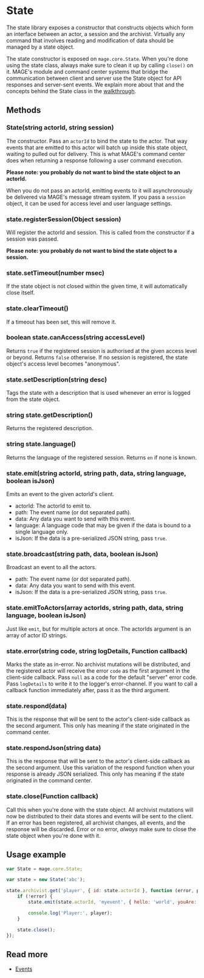 # State

The state library exposes a constructor that constructs objects which form an interface between an
actor, a session and the archivist. Virtually any command that involves reading and modification of
data should be managed by a state object.

The state constructor is exposed on `mage.core.State`. When you're done using the state class,
always make sure to clean it up by calling `close()` on it. MAGE's module and command center systems
that bridge the communication between client and server use the State object for API responses and
server-sent events. We explain more about that and the concepts behind the State class in the
[walkthrough](../../docs/walkthrough/Readme.md).


## Methods

### State(string actorId, string session)

The constructor. Pass an `actorId` to bind the state to the actor. That way events that are emitted
to this actor will batch up inside this state object, waiting to pulled out for delivery. This is
what MAGE's command center does when returning a response following a user command execution.

**Please note: you probably do not want to bind the state object to an actorId.**

When you do not pass an actorId, emitting events to it will asynchronously be delivered via MAGE's
message stream system. If you pass a `session` object, it can be used for access level and user
language settings.

### state.registerSession(Object session)

Will register the actorId and session. This is called from the constructor if a session was passed.

**Please note: you probably do not want to bind the state object to a session.**

### state.setTimeout(number msec)

If the state object is not closed within the given time, it will automatically close itself.

### state.clearTimeout()

If a timeout has been set, this will remove it.

### boolean state.canAccess(string accessLevel)

Returns `true` if the registered session is authorised at the given access level or beyond. Returns
`false` otherwise. If no session is registered, the state object's access level becomes "anonymous".

### state.setDescription(string desc)

Tags the state with a description that is used whenever an error is logged from the state object.

### string state.getDescription()

Returns the registered description.

### string state.language()

Returns the language of the registered session. Returns `en` if none is known.

### state.emit(string actorId, string path, data, string language, boolean isJson)

Emits an event to the given actorId's client.

* actorId: The actorId to emit to.
* path: The event name (or dot separated path).
* data: Any data you want to send with this event.
* language: A language code that may be given if the data is bound to a single language only.
* isJson: If the data is a pre-serialized JSON string, pass `true`.

### state.broadcast(string path, data, boolean isJson)

Broadcast an event to all the actors.

* path: The event name (or dot separated path).
* data: Any data you want to send with this event.
* isJson: If the data is a pre-serialized JSON string, pass `true`.

### state.emitToActors(array actorIds, string path, data, string language, boolean isJson)

Just like `emit`, but for multiple actors at once. The actorIds argument is an array of actor ID
strings.

### state.error(string code, string logDetails, Function callback)

Marks the state as in-error. No archivist mutations will be distributed, and the registered actor
will receive the error `code` as the first argument in the client-side callback. Pass `null` as a
code for the default "server" error code. Pass `logDetails` to write it to the logger's
error-channel. If you want to call a callback function immediately after, pass it as the third
argument.

### state.respond(data)

This is the response that will be sent to the actor's client-side callback as the second argument.
This only has meaning if the state originated in the command center.

### state.respondJson(string data)

This is the response that will be sent to the actor's client-side callback as the second argument.
Use this variation of the respond function when your response is already JSON serialized.
This only has meaning if the state originated in the command center.

### state.close(Function callback)

Call this when you're done with the state object. All archivist mutations will now be distributed to
their data stores and events will be sent to the client. If an error has been registered, all
archivist changes, all events, and the response will be discarded. Error or no error, *always* make
sure to close the state object when you're done with it.


## Usage example

```javascript
var State = mage.core.State;

var state = new State('abc');

state.archivist.get('player', { id: state.actorId }, function (error, player) {
	if (!error) {
		state.emit(state.actorId, 'myevent', { hello: 'world', youAre: player });

		console.log('Player:', player);
	}

	state.close();
});
```

## Read more

* [Events](../../docs/walkthrough/Events.md)
